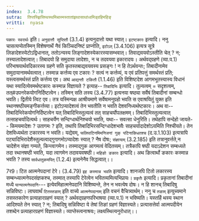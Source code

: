```yaml
---
index:  3.4.78
sutra:  तिप्तस्झिसिप्थस्थमिब्वस्मस्तातांझथासाथांध्वमिड्वहिमहिङ्
vritti:  nyasa
---
```


`पकारः स्वरार्थः` इति। `अनुदात्तौ सुप्तितौ` (3.1.4) इत्यनुदात्तो यथा स्यात्। `इटष्टकारः` इत्यादि। ननु चासत्यप्येतस्मिन् विशेषणार्थे नैवं किञ्चिदनिष्टं प्राप्नोति, `इटोऽत्` (3.4.106) इत्यत्र सूत्रे लिङादेशस्येटोऽद्विधानात्, ततोऽन्यस्य लिङ्गादेशस्येकारस्यासम्भवात्। तिवाद्यवयवोऽस्तीति चेत् ? न; तस्यालादेशत्वात्। तिबादयो हि समुदाया लादेशाः, न च तदवयवा इकारादयः। अर्थवद्ग्रहणे (व्या.प.1) परिभाषयार्थवदिकारस्य ग्रहणे सति कृतस्तबाद्यवयवस्य प्रसङ्गः ! न हि तेऽर्थवन्तः; तिबादीनामेव समुदायानामर्थवत्वात्। तस्मान्न कर्त्तव्य एव टकारः ? सत्यं न कर्त्तव्यं, य एवं प्रतिपत्तुं समर्थस्तं प्रति; यस्त्वसमर्थस्तं प्रति कर्त्तव्य एव। अथ `आद्यन्तौ टकितौ` (1.1.46) इति विशिष्टदेश आगमभूतस्यास्य विधानं यथा स्यादित्येवमर्थष्टकारः कस्मान्न विज्ञायते ? इत्याह-- `तिबादिभिः` इत्यादि। तुल्यत्वम् = सदृशत्वम्, तत्#उपनरेकयोगनिर्दिष्टत्वेन। तस्मिन् सति लस्य (3.4.77) इत्यनया षष्ठ्या सर्वेषं तिबादीनां सम्बन्धो भवति। द्वितीये त्विट एव। तत्र यस्मिन्पक्ष आश्रीयमाणे सर्वेषामनुग्रहो भवति स एवाश्रयितुं युक्त इति स्थानषष्ठीयमङ्गीकर्त्तव्या। इटोऽप्यादेशत्वं तेन भवतीति न भवति देशवनिध्यर्थष्टकारः। अथ वा-- तिबादिभिरेकयोगनिर्दिष्टत्वेन यत् तिबादिभिस्तुल्यत्वं तत् साहचर्योपलक्षमम्। तिबादिभिस्तुल्यत्वात् तत्साहचर्यादित्यर्थः। साहचर्येण सन्दिग्धार्थनिश्चयो भवति, यथा-- सवत्सा धेनुरिति। तथेहापि सन्देहो जायते-- किमयमादेशः ? उतागमः ? इति, तथापि तिबादिभिरसन्दिग्धादेशभावैः साहचर्यादादेशोऽयमिति निश्चीयते। तेन देशविध्यर्थता टकारस्य न भवति। यद्येवम्, `फलिपाटिनमिमनिजनां गुक् पटिनाकिधतश्च` (द.उ.1.103) इत्यत्रापि पट्यादिभिरादेशैस्तुल्यत्वाद्गुगागमोऽप्यादेशः स्यात् ? नैष दोषः; `संज्ञायाम्` (3.2.185) इति तत्रानुवर्त्तते,न चादेशेन संज्ञा गम्यते, किन्त्वागमेन। तस्माद्गुक आगमत्वं वेदितव्यम्। तत्रैकापि षष्ठी यदाऽदेशन सम्बध्यते तदा स्थानषष्ठी भवति, यदा त्वागमेन तदावयवषष्ठी। `महिङो ङकारः` इत्यादि। अथ ङित्वार्थो ङकारः कस्मान्न भवति ? तस्य `सार्वधातुकमपित्` (1.2.4) इत्यनेनैव सिद्धत्वात्।।

7र9। टित आत्मनेपदानां टेरे। (3.4.79)
`इह कस्मान्न भवति` इत्यादि। शानजपि टितो लकारस्य सम्बन्ध्यात्मनेपदसंज्ञकश्च, तस्मात् तस्यापि टेरेत्वेन भवितव्यमित्यभिप्रायः। `प्रकृतैः` इत्यादि। प्रकृतानां तिबादीनां मध्ये `यान्यात्मनेपदानि`--- इत्येवमिहात्मनेपदानि विशिष्यन्ते, तेन न भवत्येष दोषः। न हि शानच् तिबादिषु सन्निविष्टः। लाघवार्थं `टितस्तङाम्` इति वाच्ये `आत्मनेपदानाम्` इति वचनं वैचित्र्यार्थम्। ननु च `तङाम्` इत्युच्यमाने तसस्तकारेण प्रत्याहारग्रहणं स्यात् ? अर्थवद्ग्रहणपरिभाषया (व्या.प.1) न भविष्यति। यस्तर्हि थस्य स्थान आदिश्यते तेन स्यात् ? न; तिबादिषु सन्निविष्टा ये तेषां तिङां ग्रहणं विज्ञास्यते। प्रत्यासत्तेर्वा आत्मपदीयेन तशब्देन प्रत्याहारग्रहणं विज्ञास्यते। व्याप्तेस्त्वनाश्रयः; लक्ष्यस्थित्यनुरोधात्।।

